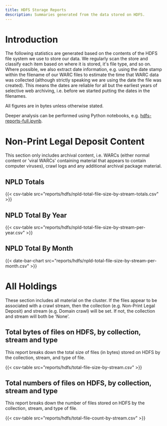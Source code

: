 ```yaml
---
title: HDFS Storage Reports
description: Summaries generated from the data stored on HDFS.
---
```


# Introduction

The following statistics are generated based on the contents of the HDFS file system we use to store our data. We regularly scan the store and classify each item based on where it is stored, it's file type, and so on. Where possible, we also extract date information, e.g. using the date stamp within the filename of our WARC files to estimate the time that WARC data was collected (although strictly speaking we are using the date the file was created). This means the dates are reliable for all but the earliest years of selective web archiving, i.e. before we started putting the dates in the filenames. 

All figures are in bytes unless otherwise stated.

Deeper analysis can be performed using Python notebooks, e.g. [hdfs-reports-full.ipynb](http://intranet.wa.bl.uk/ukwa/jupyter/notebooks/ukwa-manage/notebooks/hdfs-reports-full.ipynb).

# Non-Print Legal Deposit Content

This section only includes archival content, i.e. WARCs (either normal content or 'viral WARCs' containing material that appears to contain computer viruses), crawl logs and any additional archival package material. 

## NPLD Totals

{{< csv-table src="reports/hdfs/npld-total-file-size-by-stream-totals.csv" >}}

## NPLD Total By Year

{{< csv-table src="reports/hdfs/npld-total-file-size-by-stream-per-year.csv" >}}

## NPLD Total By Month

{{< date-bar-chart src="reports/hdfs/npld-total-file-size-by-stream-per-month.csv" >}}

# All Holdings

These section includes all material on the cluster. If the files appear to be associated with a crawl stream, then the collection (e.g. Non-Print Legal Deposit) and stream (e.g. Domain crawl) will be set. If not, the collection and stream will both be 'None'.

## Total bytes of files on HDFS, by collection, stream and type

This report breaks down the total size of files (in bytes) stored on HDFS by the collection, stream, and type of file.

{{< csv-table src="reports/hdfs/total-file-size-by-stream.csv" >}}

## Total numbers of files on HDFS, by collection, stream and type

This report breaks down the number of files stored on HDFS by the collection, stream, and type of file.

{{< csv-table src="reports/hdfs/total-file-count-by-stream.csv" >}}



